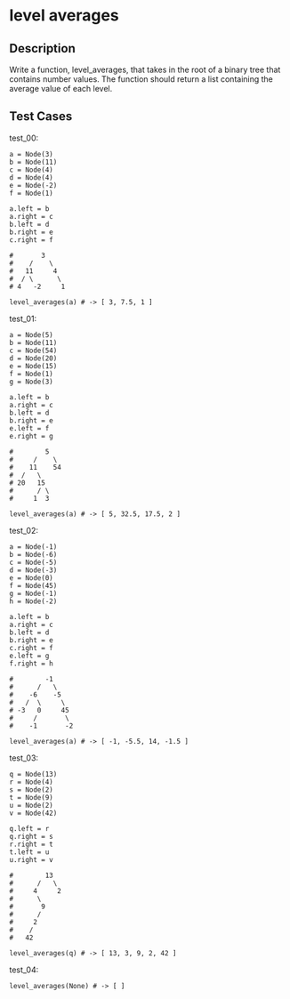 # level averages

## Description

Write a function, level_averages, that takes in the root of a binary tree that contains number values. The function should return a list containing the average value of each level.

## Test Cases

test_00:

```text
a = Node(3)
b = Node(11)
c = Node(4)
d = Node(4)
e = Node(-2)
f = Node(1)

a.left = b
a.right = c
b.left = d
b.right = e
c.right = f

#       3
#    /    \
#   11     4
#  / \      \
# 4   -2     1

level_averages(a) # -> [ 3, 7.5, 1 ]
```

test_01:

```text
a = Node(5)
b = Node(11)
c = Node(54)
d = Node(20)
e = Node(15)
f = Node(1)
g = Node(3)

a.left = b
a.right = c
b.left = d
b.right = e
e.left = f
e.right = g

#        5
#     /    \
#    11    54
#  /   \
# 20   15
#      / \
#     1  3

level_averages(a) # -> [ 5, 32.5, 17.5, 2 ]
```

test_02:

```text
a = Node(-1)
b = Node(-6)
c = Node(-5)
d = Node(-3)
e = Node(0)
f = Node(45)
g = Node(-1)
h = Node(-2)

a.left = b
a.right = c
b.left = d
b.right = e
c.right = f
e.left = g
f.right = h

#        -1
#      /   \
#    -6    -5
#   /  \     \
# -3   0     45
#     /       \
#    -1       -2

level_averages(a) # -> [ -1, -5.5, 14, -1.5 ]
```

test_03:

```text
q = Node(13)
r = Node(4)
s = Node(2)
t = Node(9)
u = Node(2)
v = Node(42)

q.left = r
q.right = s
r.right = t
t.left = u
u.right = v

#        13
#      /   \
#     4     2
#      \
#       9
#      /
#     2
#    /
#   42

level_averages(q) # -> [ 13, 3, 9, 2, 42 ]
```

test_04:

```text
level_averages(None) # -> [ ]
```
